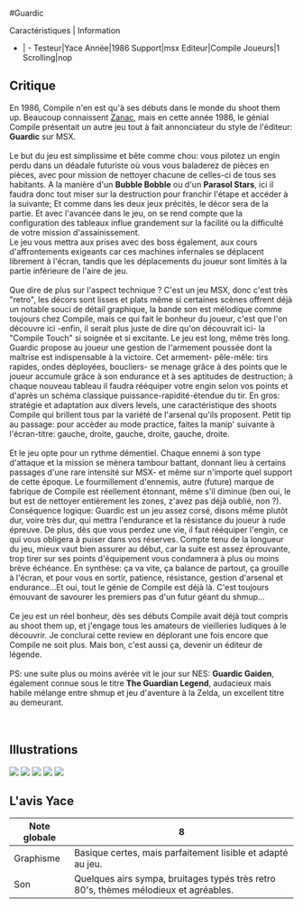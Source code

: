 #Guardic

Caractéristiques | Information
- | -
Testeur|Yace
Année|1986
Support|msx
Editeur|Compile
Joueurs|1
Scrolling|nop

## Critique
En 1986, Compile n'en est qu'à ses débuts dans le monde du shoot them up. Beaucoup connaissent  <a href="index.php?page=fiche&id=420">Zanac</a>, mais en cette année 1986, le génial Compile présentait un autre jeu tout à fait annonciateur du style de l'éditeur: <b>Guardic</b> sur MSX.<br/><br/>Le but du jeu est simplissime et bête comme chou: vous pilotez un engin perdu dans un déadale futuriste où vous vous baladerez de pièces en pièces, avec pour mission de nettoyer chacune de celles-ci de tous ses habitants. A la manière d'un <b>Bubble Bobble</b> ou d'un <b>Parasol Stars</b>, ici il faudra donc tout miser sur la destruction pour franchir l'étape et accéder à la suivante; Et comme dans les deux jeux précités, le décor sera de la partie. Et avec l'avancée dans le jeu, on se rend compte que la configuration des tableaux influe grandement sur la facilité ou la difficulté de votre mission d'assainissement.<br/>Le jeu vous mettra aux prises avec des boss également, aux cours d'affrontements exigeants car ces machines infernales se déplacent librement à l'écran, tandis que les déplacements du joueur sont limités à la partie inférieure de l'aire de jeu.<br/><br/>Que dire de plus sur l'aspect technique ? C'est un jeu MSX, donc c'est très "retro", les décors sont lisses et plats même si certaines scènes offrent déjà un notable souci de détail graphique, la bande son est mélodique comme toujours chez Compile, mais ce qui fait le bonheur du joueur, c'est que l'on découvre ici -enfin, il serait plus juste de dire qu'on découvrait ici- la "Compile Touch" si soignée et si excitante. Le jeu est long, même très long. Guardic propose au joueur une gestion de l'armement poussée dont la maîtrise est indispensable à la victoire. Cet armement- pêle-mêle: tirs rapides, ondes déployées, boucliers- se menage grâce à des points que le joueur accumule grâce à son endurance et à ses aptitudes de destruction; à chaque nouveau tableau il faudra rééquiper votre engin selon vos points et d'après un schéma classique puissance-rapidité-étendue du tir. En gros: stratégie et adaptation aux divers levels, une caractéristique des shoots Compile qui brillent tous par la variété de l'arsenal qu'ils proposent. Petit tip au passage: pour accèder au mode practice, faites la manip' suivante à l'écran-titre: gauche, droite, gauche, droite, gauche, droite. <br/><br/>Et le jeu opte pour un rythme démentiel. Chaque ennemi à son type d'attaque et la mission se mènera tambour battant, donnant lieu à certains passages d'une rare intensité sur MSX- et même sur n'importe quel support de cette époque. Le fourmillement d'ennemis, autre (future) marque de fabrique de Compile est réellement étonnant, même s'il diminue (ben oui, le but est de nettoyer entièrement les zones, z'avez pas déjà oublié, non ?). Conséquence logique: Guardic est un jeu assez corsé, disons même plutôt dur, voire très dur, qui mettra l'endurance et la résistance du joueur à rude épreuve. De plus, dès que vous perdez une vie, il faut rééquiper l'engin, ce qui vous obligera à puiser dans vos réserves. Compte tenu de la longueur du jeu, mieux vaut bien assurer au début, car la suite est assez éprouvante, trop tirer sur ses points d'équipement vous condamnera à plus ou moins brève échéance. En synthèse: ça va vite, ça balance de partout, ça grouille à l'écran, et pour vous en sortir, patience, résistance, gestion d'arsenal et endurance...Et oui, tout le génie de Compile est déjà là. C'est toujours émouvant de savourer les premiers pas d'un futur géant du shmup...<br/><br/>Ce jeu est un réel bonheur, dès ses débuts Compile avait déjà tout compris au shoot them up, et j'engage tous les amateurs de vieilleries ludiques à le découvrir. Je conclurai cette review en déplorant une fois encore que Compile ne soit plus. Mais bon, c'est aussi ça, devenir un éditeur de légende.<br/><br/>PS: une suite plus ou moins avérée vit le jour sur NES: <b>Guardic Gaiden</b>, également connue sous le titre <b>The Guardian Legend</b>, audacieux mais habile mélange entre shmup et jeu d'aventure à la Zelda, un excellent titre au demeurant.<br/><br/><br/>

## Illustrations
![](http://www.shmup.com/images/thumbs/img_fiche_1_1160.bmp)
![](http://www.shmup.com/images/thumbs/img_fiche_2_1160.bmp)
![](http://www.shmup.com/images/thumbs/img_fiche_3_1160.jpg)
![](http://www.shmup.com/images/thumbs/img_fiche_4_1160.gif)
![](http://www.shmup.com/images/thumbs/img_fiche_5_1160.bmp)

## L'avis Yace
Note globale|8
-|-
Graphisme|Basique certes, mais parfaitement lisible et adapté au jeu.
Son|Quelques airs sympa, bruitages typés  très retro 80's, thèmes mélodieux  et agréables.
